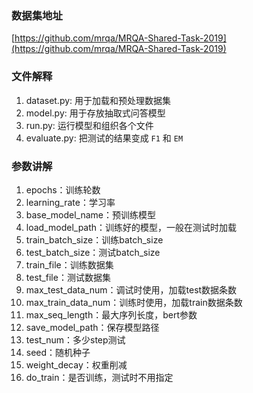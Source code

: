 ### 数据集地址

[https://github.com/mrqa/MRQA-Shared-Task-2019](https://github.com/mrqa/MRQA-Shared-Task-2019)


### 文件解释

1. dataset.py: 用于加载和预处理数据集
2. model.py: 用于存放抽取式问答模型
3. run.py: 运行模型和组织各个文件
4. evaluate.py: 把测试的结果变成 `F1` 和 `EM` 

### 参数讲解

1. epochs：训练轮数
2. learning_rate：学习率
3. base_model_name：预训练模型
4. load_model_path：训练好的模型，一般在测试时加载
5. train_batch_size：训练batch_size
6. test_batch_size：测试batch_size
7. train_file：训练数据集
8. test_file：测试数据集
9. max_test_data_num：调试时使用，加载test数据条数
10. max_train_data_num：训练时使用，加载train数据条数
11. max_seq_length：最大序列长度，bert参数
12. save_model_path：保存模型路径
13. test_num：多少step测试
14. seed：随机种子
15. weight_decay：权重削减
16. do_train：是否训练，测试时不用指定

